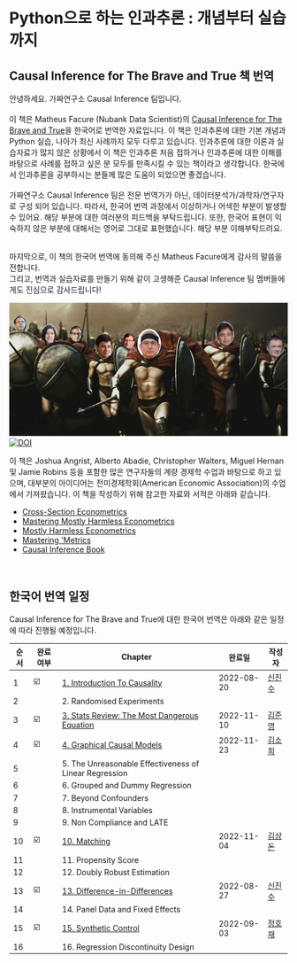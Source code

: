 # Python으로 하는 인과추론 : 개념부터 실습까지

## Causal Inference for The Brave and True 책 번역 

안녕하세요. 가짜연구소 Causal Inference 팀입니다.   
<br> 
이 책은 Matheus Facure (Nubank Data Scientist)의 [Causal Inference for The Brave and True](https://matheusfacure.github.io/python-causality-handbook/landing-page.html)을 한국어로 번역한 자료입니다. 이 책은 인과추론에 대한 기본 개념과 Python 실습, 나아가 최신 사례까지 모두 다루고 있습니다. 인과추론에 대한 이론과 실습자료가 많지 않은 상황에서 이 책은 인과추론 처음 접하거나 인과추론에 대한 이해를 바탕으로 사례를 접하고 싶은 분 모두를 만족시킬 수 있는 책이라고 생각합니다. 한국에서 인과추론을 공부하시는 분들께 많은 도움이 되었으면 좋겠습니다.   
<br>
가짜연구소 Causal Inference 팀은 전문 번역가가 아닌, 데이터분석가/과학자/연구자로 구성 되어 있습니다. 따라서, 한국어 번역 과정에서 이상하거나 어색한 부분이 발생할 수 있어요. 해당 부분에 대한 여러분의 피드백을 부탁드립니다. 또한, 한국어 표현이 익숙하지 않은 부분에 대해서는 영어로 그대로 표현했습니다. 해당 부분 이해부탁드려요. 

<br>
마지막으로, 이 책의 한국어 번역에 동의해 주신 Matheus Facure에게 감사의 말씀을 전합니다.<br>
그리고, 번역과 실습자료를 만들기 위해 같이 고생해준 Causal Inference 팀 멤버들에게도 진심으로 감사드립니다!   
<br>

![img](data/img/brave-and-true.png)
[![DOI](https://zenodo.org/badge/255903310.svg)](https://zenodo.org/badge/latestdoi/255903310)


이 책은 Joshua Angrist, Alberto Abadie, Christopher Walters, Miguel Hernan 및 Jamie Robins 등을 포함한 많은 연구자들의 계량 경제학 수업과 바탕으로 하고 있으며, 대부분의 아이디어는 전미경제학회(American Economic Association)의 수업에서 가져왔습니다. 이 책을 작성하기 위해 참고한 자료와 서적은 아래와 같습니다.   

* [Cross-Section Econometrics](https://www.aeaweb.org/conference/cont-ed/2017-webcasts)
* [Mastering Mostly Harmless Econometrics](https://www.aeaweb.org/conference/cont-ed/2020-webcasts)
* [Mostly Harmless Econometrics](https://www.mostlyharmlesseconometrics.com/)
* [Mastering 'Metrics](https://www.masteringmetrics.com/)
* [Causal Inference Book](https://www.hsph.harvard.edu/miguel-hernan/causal-inference-book/)

<br>

## 한국어 번역 일정 

Causal Inference for The Brave and True에 대한 한국어 번역은 아래와 같은 일정에 따라 진행될 예정입니다. 

| 순서 | 완료여부 | Chapter | 완료일 | 작성자 |
| ------ | -- |----------- |------|------|
| 1 | ☑️ | [1. Introduction To Causality](https://github.com/TeamCausality/Causal-Inference-with-Python/blob/main/01-Introduction-To-Causality.ipynb) | 2022-08-20 | [신진수](https://github.com/jsshin2019)
| 2 |  | 2. Randomised Experiments | | |
| 3 | ☑️ | [3. Stats Review: The Most Dangerous Equation](https://github.com/CausalInferenceLab/Causal-Inference-with-Python/blob/main/03%20-%20Stats%20Review%20The%20Most%20Dangerous%20Equation.ipynb) | 2022-11-10 | [김준영](https://github.com/CptAswadu) |
| 4 | ☑️ | [4. Graphical Causal Models](https://github.com/CausalInferenceLab/Causal-Inference-with-Python/blob/main/04-Graphical-Causal-Models.ipynb) | 2022-11-23 | [김소희](https://github.com/soheekim911) |
| 5 |  | 5. The Unreasonable Effectiveness of Linear Regression | | |
| 6 |  | 6. Grouped and Dummy Regression | | |
| 7 |  | 7. Beyond Confounders | | |
| 8 |  | 8. Instrumental Variables | | |
| 9 |  | 9. Non Compliance and LATE | | |
| 10 | ☑️ | [10. Matching](https://github.com/CausalInferenceLab/Causal-Inference-with-Python/blob/main/10-Matching.ipynb) | 2022-11-04 | [김상돈](https://github.com/SANGDONKIM) 
| 11 |  | 11. Propensity Score | | |
| 12 |  | 12. Doubly Robust Estimation | | |
| 13 | ☑️ | [13. Difference-in-Differences](https://github.com/TeamCausality/Causal-Inference-with-Python/blob/main/13-Difference-in-Differences.ipynb) | 2022-08-27 | [신진수](https://github.com/jsshin2019) |
| 14 |  | 14. Panel Data and Fixed Effects | | |
| 15 | ☑️ | [15. Synthetic Control](https://github.com/TeamCausality/Causal-Inference-with-Python/blob/main/15-Synthetic-Control.ipynb) | 2022-09-03 | [정호재](https://github.com/wjdghwo)
| 16 |  | 16. Regression Discontinuity Design | | |

<br>

